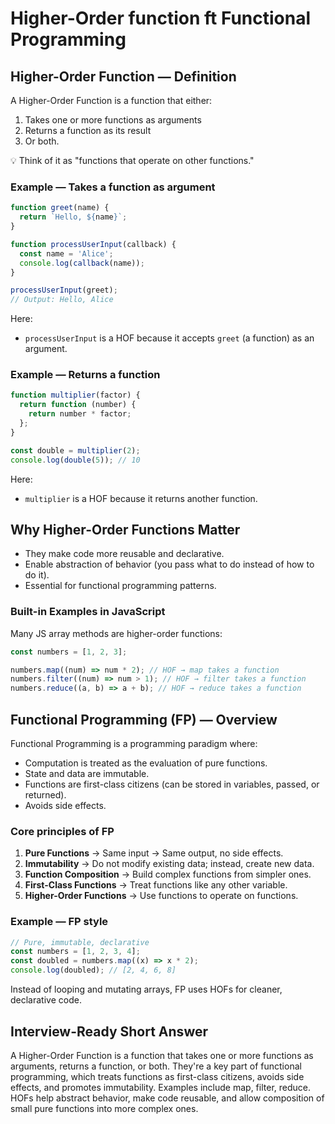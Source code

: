 # Higher-Order function ft Functional Programming

## Higher-Order Function — Definition

A Higher-Order Function is a function that either:

1. Takes one or more functions as arguments
2. Returns a function as its result
3. Or both.

💡 Think of it as "functions that operate on other functions."

### Example — Takes a function as argument

```javascript
function greet(name) {
  return `Hello, ${name}`;
}

function processUserInput(callback) {
  const name = 'Alice';
  console.log(callback(name));
}

processUserInput(greet);
// Output: Hello, Alice
```

Here:

- `processUserInput` is a HOF because it accepts `greet` (a function) as an argument.

### Example — Returns a function

```javascript
function multiplier(factor) {
  return function (number) {
    return number * factor;
  };
}

const double = multiplier(2);
console.log(double(5)); // 10
```

Here:

- `multiplier` is a HOF because it returns another function.

## Why Higher-Order Functions Matter

- They make code more reusable and declarative.
- Enable abstraction of behavior (you pass what to do instead of how to do it).
- Essential for functional programming patterns.

### Built-in Examples in JavaScript

Many JS array methods are higher-order functions:

```javascript
const numbers = [1, 2, 3];

numbers.map((num) => num * 2); // HOF → map takes a function
numbers.filter((num) => num > 1); // HOF → filter takes a function
numbers.reduce((a, b) => a + b); // HOF → reduce takes a function
```

## Functional Programming (FP) — Overview

Functional Programming is a programming paradigm where:

- Computation is treated as the evaluation of pure functions.
- State and data are immutable.
- Functions are first-class citizens (can be stored in variables, passed, or returned).
- Avoids side effects.

### Core principles of FP

1. **Pure Functions** → Same input → Same output, no side effects.
2. **Immutability** → Do not modify existing data; instead, create new data.
3. **Function Composition** → Build complex functions from simpler ones.
4. **First-Class Functions** → Treat functions like any other variable.
5. **Higher-Order Functions** → Use functions to operate on functions.

### Example — FP style

```javascript
// Pure, immutable, declarative
const numbers = [1, 2, 3, 4];
const doubled = numbers.map((x) => x * 2);
console.log(doubled); // [2, 4, 6, 8]
```

Instead of looping and mutating arrays, FP uses HOFs for cleaner, declarative code.

## Interview-Ready Short Answer

A Higher-Order Function is a function that takes one or more functions as arguments, returns a function, or both. They're a key part of functional programming, which treats functions as first-class citizens, avoids side effects, and promotes immutability. Examples include map, filter, reduce. HOFs help abstract behavior, make code reusable, and allow composition of small pure functions into more complex ones.
